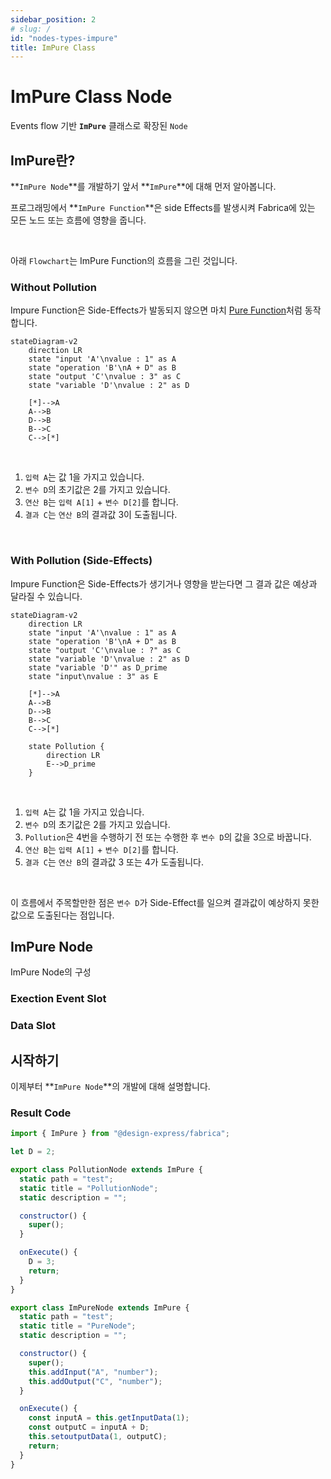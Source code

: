 ```yaml
---
sidebar_position: 2
# slug: /
id: "nodes-types-impure"
title: ImPure Class
---
```


# ImPure Class Node

Events flow 기반 **`ImPure`** 클래스로 확장된 `Node`

## ImPure란?

**`ImPure Node`**를 개발하기 앞서 **`ImPure`**에 대해 먼저 알아봅니다.

프로그래밍에서 **`ImPure Function`**은 side Effects를 발생시켜 Fabrica에 있는 모든 노드 또는 흐름에 영향을 줍니다.

<!-- 흐름에 대한 분기를 만들고 제어합니다. -->

<br/>

아래 `Flowchart`는 ImPure Function의 흐름을 그린 것입니다.

### Without Pollution

Impure Function은 Side-Effects가 발동되지 않으면 마치 [Pure Function](./Pure.md)처럼 동작합니다.

```mermaid
stateDiagram-v2
    direction LR
    state "input 'A'\nvalue : 1" as A
    state "operation 'B'\nA + D" as B
    state "output 'C'\nvalue : 3" as C
    state "variable 'D'\nvalue : 2" as D

    [*]-->A
    A-->B
    D-->B
    B-->C
    C-->[*]
```

<br/>

1. `입력 A`는 값 1을 가지고 있습니다.<br/>
1. `변수 D`의 초기값은 2를 가지고 있습니다.<br/>
1. `연산 B`는 `입력 A[1]` + `변수 D[2]`를 합니다.<br/>
1. `결과 C`는 `연산 B`의 결과값 3이 도출됩니다.

<br/>

### With Pollution (Side-Effects)

Impure Function은 Side-Effects가 생기거나 영향을 받는다면 그 결과 값은 예상과 달라질 수 있습니다.

```mermaid
stateDiagram-v2
    direction LR
    state "input 'A'\nvalue : 1" as A
    state "operation 'B'\nA + D" as B
    state "output 'C'\nvalue : ?" as C
    state "variable 'D'\nvalue : 2" as D
    state "variable 'D'" as D_prime
    state "input\nvalue : 3" as E

    [*]-->A
    A-->B
    D-->B
    B-->C
    C-->[*]

    state Pollution {
        direction LR
        E-->D_prime
    }
```

<br/>

1. `입력 A`는 값 1을 가지고 있습니다.<br/>
1. `변수 D`의 초기값은 2를 가지고 있습니다.<br/>
1. `Pollution`은 4번을 수행하기 전 또는 수행한 후 `변수 D`의 값을 3으로 바꿉니다.<br/>
1. `연산 B`는 `입력 A[1]` + `변수 D[2]`를 합니다.<br/>
1. `결과 C`는 `연산 B`의 결과값 3 또는 4가 도출됩니다.

<br/>

이 흐름에서 주목할만한 점은 `변수 D`가 Side-Effect를 일으켜 결과값이 예상하지 못한 값으로 도출된다는 점입니다.

## ImPure Node

ImPure Node의 구성

### Exection Event Slot

### Data Slot

<!-- ## Flow in Fabrica -->

## 시작하기

이제부터 **`ImPure Node`**의 개발에 대해 설명합니다.

### Result Code

```js
import { ImPure } from "@design-express/fabrica";

let D = 2;

export class PollutionNode extends ImPure {
  static path = "test";
  static title = "PollutionNode";
  static description = "";

  constructor() {
    super();
  }

  onExecute() {
    D = 3;
    return;
  }
}

export class ImPureNode extends ImPure {
  static path = "test";
  static title = "PureNode";
  static description = "";

  constructor() {
    super();
    this.addInput("A", "number");
    this.addOutput("C", "number");
  }

  onExecute() {
    const inputA = this.getInputData(1);
    const outputC = inputA + D;
    this.setoutputData(1, outputC);
    return;
  }
}
```

<!-- :::info
`Flowchart`는 `Node` 연결과는 상관이 없는 단순한 코드 실행 흐름을 표현한 것 입니다.
::: -->
<!--
```javascript
function B(A) {
  return A + 2;
}
let A = 1;
let C = B(A);
``` -->
